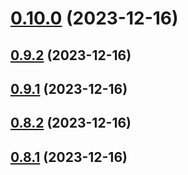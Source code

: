 # [0.10.0](https://github.com/yeager-eren/rango-client/compare/wallets-react@0.9.2...wallets-react@0.10.0) (2023-12-16)



## [0.9.2](https://github.com/yeager-eren/rango-client/compare/wallets-react@0.9.1...wallets-react@0.9.2) (2023-12-16)



## [0.9.1](https://github.com/yeager-eren/rango-client/compare/wallets-react@0.8.1...wallets-react@0.9.1) (2023-12-16)



## [0.8.2](https://github.com/yeager-eren/rango-client/compare/wallets-react@0.8.1-next.74...wallets-react@0.8.2) (2023-12-16)



## [0.8.1](https://github.com/yeager-eren/rango-client/compare/wallets-react@0.9.0...wallets-react@0.8.1) (2023-12-16)



